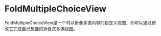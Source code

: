 FoldMultipleChoiceView
======================
FoldMultipleChoiceView是一个可以折叠多选内容的自定义视图，你可以通过修改它完成自己想要的折叠式多选视图。

